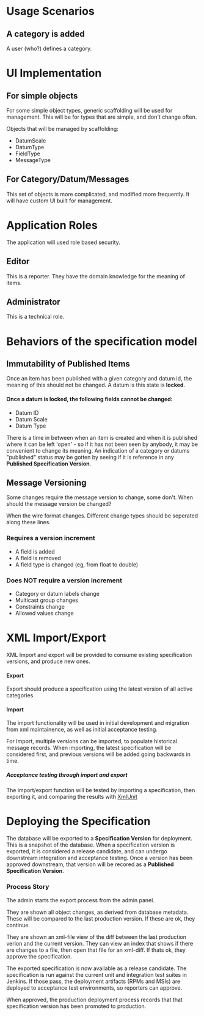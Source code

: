 # Usage Scenarios

## A category is added

A user (who?) defines a category.


# UI Implementation

## For simple objects

For some simple object types, generic scaffolding will be used for management. This will be for types that are simple, and don't change often.

Objects that will be managed by scaffolding:

* DatumScale
* DatumType
* FieldType
* MessageType

## For Category/Datum/Messages

This set of objects is more complicated, and modified more frequently. It will have custom UI built for management.


# Application Roles

The application will used role based security.

## Editor

This is a reporter. They have the domain knowledge for the meaning of items.

## Administrator

This is a technical role.


# Behaviors of the specification model

## Immutability of Published Items

Once an item has been published with a given category and datum id, the meaning of this should not be changed. A datum is this state is **locked**.

#### Once a datum is locked, the following fields cannot be changed:

* Datum ID
* Datum Scale
* Datum Type

There is a time in between when an item is created and when it is published where it can be left 'open' - so if it has not been seen by anybody, it may be convenient to change its meaning. An indication of a category or datums "published" status may be gotten by seeing if it is reference in any **Published Specification Version**.


## Message Versioning

Some changes require the message version to change, some don't. When should the message version be changed?

When the wire format changes. Different change types should be seperated along these lines.

### Requires a version increment

* A field is added
* A field is removed
* A field type is changed (eg, from float to double)

### Does NOT require a version increment

* Category or datum labels change
* Multicast group changes
* Constraints change
* Allowed values change

# XML Import/Export

XML Import and export will be provided to consume existing specification versions, and produce new ones.

#### Export

Export should produce a specification using the latest version of all active categories.

#### Import 

The import functionality will be used in initial development and migration from xml maintainence, as well as initial acceptance testing.

For Import, multiple versions can be imported, to populate historical message records. When importing, the latest specification will be considered first, and previous versions will be added going backwards in time.

##### Acceptance testing through import and export

The import/export function will be tested by importing a specification, then exporting it, and comparing the results with [XmlUnit](http://www.xmlunit.org/)

# Deploying the Specification

The database will be exported to a **Specification Version** for deployment. This is a snapshot of the database. When a specification version is exported, it is considered a release candidate, and can undergo downstream integration and acceptance testing. Once a version has been approved downstream, that version will be recored as a **Published Specification Version**.

### Process Story

The admin starts the export process from the admin panel.

They are shown all object changes, as derived from database metadata. These will be compared to the last production version. If these are ok, they continue.

They are shown an xml-file view of the diff between the last production verion and the current version. They can view an index that shows if there are changes to a file, then open that file for an xml-diff. If thats ok, they approve the specification. 

The exported specification is now available as a release candidate. The specification is run against the current unit and integration test suites in Jenkins. If those pass, the deployment artifacts (RPMs and MSIs) are deployed to acceptance test environments, so reporters can approve. 

When approved, the production deployment process records that that specification version has been promoted to production.



